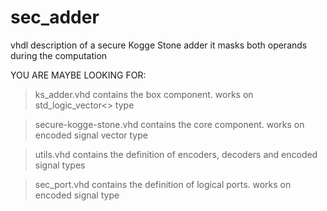 sec_adder
=========

vhdl description of a secure Kogge Stone adder
it masks both operands during the computation

YOU ARE MAYBE LOOKING FOR:

> ks_adder.vhd
contains the box component. works on std_logic_vector<> type

> secure-kogge-stone.vhd
contains the core component. works on encoded signal vector type

> utils.vhd
contains the definition of encoders, decoders and encoded signal types

> sec_port.vhd
contains the definition of logical ports. works on encoded signal type
